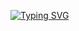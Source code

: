 [![Typing SVG](https://readme-typing-svg.demolab.com?font=Fira+Code&pause=1000&width=435&lines=Hey!+Welcome+to+my+profile+;My+name+is+Confidence+Ehiemere+;I'm+a+software+developer+)](https://git.io/typing-svg)

<!--
**Confytech/Confytech** is a ✨ _special_ ✨ repository because its `README.md` (this file) appears on your GitHub profile.

Here are some ideas to get you started:

- 🔭 I’m currently working on a project that requires the use of both front and back end stacks
- 🌱 I’m currently learning ...
- 👯 I’m looking to collaborate on ...
- 🤔 I’m looking for help with ...
- 💬 Ask me about ...
- 📫 How to reach me: ...
- 😄 Pronouns: ...
- ⚡ Fun fact: ...
-->
